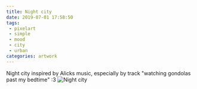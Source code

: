 ```yaml
---
title: Night city
date: 2019-07-01 17:58:50
tags:
 - pixelart
 - simple
 - mood
 - city
 - urban
categories: artwork
---
```

Night city inspired by Alicks music, especially by track "watching gondolas past my bedtime" :3
![Night city](https://cdnb.artstation.com/p/assets/images/images/018/996/103/large/leksi-reppo-city-large1920.jpg)
<!-- more -->
